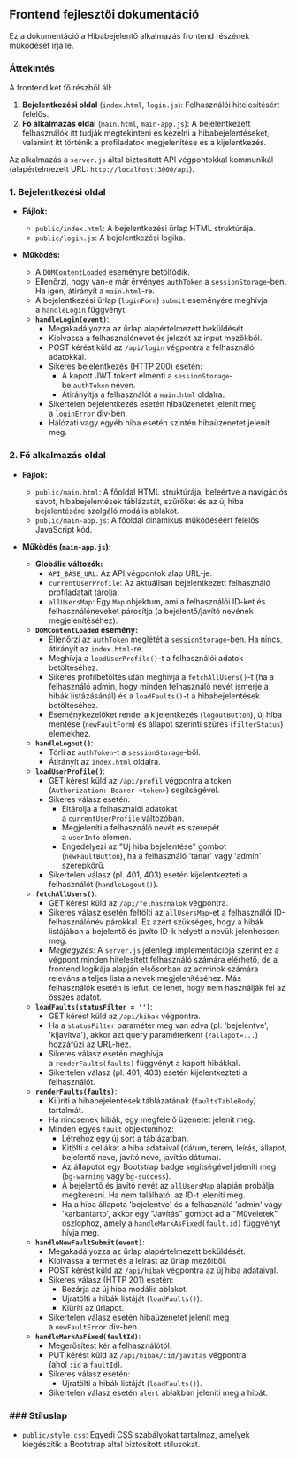 Frontend fejlesztői dokumentáció
--------------------------------

Ez a dokumentáció a Hibabejelentő alkalmazás frontend részének működését írja le.

### Áttekintés

A frontend két fő részből áll:

1. **Bejelentkezési oldal** (`index.html`, `login.js`): Felhasználói hitelesítésért felelős.
2. **Fő alkalmazás oldal** (`main.html`, `main-app.js`): A bejelentkezett felhasználók itt tudják megtekinteni és kezelni a hibabejelentéseket, valamint itt történik a profiladatok megjelenítése és a kijelentkezés.

Az alkalmazás a `server.js` által biztosított API végpontokkal kommunikál (alapértelmezett URL: `http://localhost:3000/api`).

### 1. Bejelentkezési oldal

* **Fájlok:**
  
  * `public/index.html`: A bejelentkezési űrlap HTML struktúrája.
  * `public/login.js`: A bejelentkezési logika.

* **Működés:**
  
  * A `DOMContentLoaded` eseményre betöltődik.
  * Ellenőrzi, hogy van-e már érvényes `authToken` a `sessionStorage`-ben. Ha igen, átirányít a `main.html`-re.
  * A bejelentkezési űrlap (`loginForm`) `submit` eseményére meghívja a `handleLogin` függvényt.
  * **`handleLogin(event)`**:
    * Megakadályozza az űrlap alapértelmezett beküldését.
    * Kiolvassa a felhasználónevet és jelszót az input mezőkből.
    * POST kérést küld az `/api/login` végpontra a felhasználói adatokkal.
    * Sikeres bejelentkezés (HTTP 200) esetén:
      * A kapott JWT tokent elmenti a `sessionStorage`-be `authToken` néven.
      * Átirányítja a felhasználót a `main.html` oldalra.
    * Sikertelen bejelentkezés esetén hibaüzenetet jelenít meg a `loginError` div-ben.
    * Hálózati vagy egyéb hiba esetén szintén hibaüzenetet jelenít meg.

### 2. Fő alkalmazás oldal

* **Fájlok:**
  
  * `public/main.html`: A főoldal HTML struktúrája, beleértve a navigációs sávot, hibabejelentések táblázatát, szűrőket és az új hiba bejelentésére szolgáló modális ablakot.
  * `public/main-app.js`: A főoldal dinamikus működéséért felelős JavaScript kód.

* **Működés (`main-app.js`):**
  
  * **Globális változók:**
    * `API_BASE_URL`: Az API végpontok alap URL-je.
    * `currentUserProfile`: Az aktuálisan bejelentkezett felhasználó profiladatait tárolja.
    * `allUsersMap`: Egy `Map` objektum, ami a felhasználói ID-ket és felhasználóneveket párosítja (a bejelentő/javító nevének megjelenítéséhez).
  * **`DOMContentLoaded` esemény:**
    * Ellenőrzi az `authToken` meglétét a `sessionStorage`-ben. Ha nincs, átirányít az `index.html`-re.
    * Meghívja a `loadUserProfile()`-t a felhasználói adatok betöltéséhez.
    * Sikeres profilbetöltés után meghívja a `fetchAllUsers()`-t (ha a felhasználó admin, hogy minden felhasználó nevét ismerje a hibák listázásánál) és a `loadFaults()`-t a hibabejelentések betöltéséhez.
    * Eseménykezelőket rendel a kijelentkezés (`logoutButton`), új hiba mentése (`newFaultForm`) és állapot szerinti szűrés (`filterStatus`) elemekhez.
  * **`handleLogout()`**:
    * Törli az `authToken`-t a `sessionStorage`-ből.
    * Átirányít az `index.html` oldalra.
  * **`loadUserProfile()`**:
    * GET kérést küld az `/api/profil` végpontra a token (`Authorization: Bearer <token>`) segítségével.
    * Sikeres válasz esetén:
      * Eltárolja a felhasználói adatokat a `currentUserProfile` változóban.
      * Megjeleníti a felhasználó nevét és szerepét a `userInfo` elemen.
      * Engedélyezi az "Új hiba bejelentése" gombot (`newFaultButton`), ha a felhasználó 'tanar' vagy 'admin' szerepkörű.
    * Sikertelen válasz (pl. 401, 403) esetén kijelentkezteti a felhasználót (`handleLogout()`).
  * **`fetchAllUsers()`**:
    * GET kérést küld az `/api/felhasznalok` végpontra.
    * Sikeres válasz esetén feltölti az `allUsersMap`-et a felhasználói ID-felhasználónév párokkal. Ez azért szükséges, hogy a hibák listájában a bejelentő és javító ID-k helyett a nevük jelenhessen meg.
    * _Megjegyzés:_ A `server.js` jelenlegi implementációja szerint ez a végpont minden hitelesített felhasználó számára elérhető, de a frontend logikája alapján elsősorban az adminok számára releváns a teljes lista a nevek megjelenítéséhez. Más felhasználók esetén is lefut, de lehet, hogy nem használják fel az összes adatot.
  * **`loadFaults(statusFilter = '')`**:
    * GET kérést küld az `/api/hibak` végpontra.
    * Ha a `statusFilter` paraméter meg van adva (pl. 'bejelentve', 'kijavítva'), akkor azt query paraméterként (`?allapot=...`) hozzáfűzi az URL-hez.
    * Sikeres válasz esetén meghívja a `renderFaults(faults)` függvényt a kapott hibákkal.
    * Sikertelen válasz (pl. 401, 403) esetén kijelentkezteti a felhasználót.
  * **`renderFaults(faults)`**:
    * Kiüríti a hibabejelentések táblázatának (`faultsTableBody`) tartalmát.
    * Ha nincsenek hibák, egy megfelelő üzenetet jelenít meg.
    * Minden egyes `fault` objektumhoz:
      * Létrehoz egy új sort a táblázatban.
      * Kitölti a cellákat a hiba adataival (dátum, terem, leírás, állapot, bejelentő neve, javító neve, javítás dátuma).
      * Az állapotot egy Bootstrap badge segítségével jeleníti meg (`bg-warning` vagy `bg-success`).
      * A bejelentő és javító nevét az `allUsersMap` alapján próbálja megkeresni. Ha nem található, az ID-t jeleníti meg.
      * Ha a hiba állapota 'bejelentve' és a felhasználó 'admin' vagy 'karbantarto', akkor egy "Javítás" gombot ad a "Műveletek" oszlophoz, amely a `handleMarkAsFixed(fault.id)` függvényt hívja meg.
  * **`handleNewFaultSubmit(event)`**:
    * Megakadályozza az űrlap alapértelmezett beküldését.
    * Kiolvassa a termet és a leírást az űrlap mezőiből.
    * POST kérést küld az `/api/hibak` végpontra az új hiba adataival.
    * Sikeres válasz (HTTP 201) esetén:
      * Bezárja az új hiba modális ablakot.
      * Újratölti a hibák listáját (`loadFaults()`).
      * Kiüríti az űrlapot.
    * Sikertelen válasz esetén hibaüzenetet jelenít meg a `newFaultError` div-ben.
  * **`handleMarkAsFixed(faultId)`**:
    * Megerősítést kér a felhasználótól.
    * PUT kérést küld az `/api/hibak/:id/javitas` végpontra (ahol `:id` a `faultId`).
    * Sikeres válasz esetén:
      * Újratölti a hibák listáját (`loadFaults()`).
    * Sikertelen válasz esetén `alert` ablakban jeleníti meg a hibát.

### ### Stíluslap

* `public/style.css`: Egyedi CSS szabályokat tartalmaz, amelyek kiegészítik a Bootstrap által biztosított stílusokat. 
